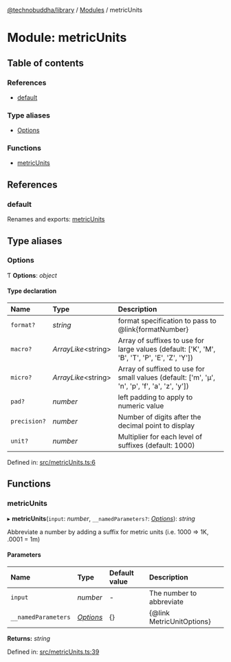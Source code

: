 [@technobuddha/library](../..) / [Modules](../Modules.md) / metricUnits

# Module: metricUnits

## Table of contents

### References

- [default](metricunits.md#default)

### Type aliases

- [Options](metricunits.md#options)

### Functions

- [metricUnits](metricunits.md#metricunits)

## References

### default

Renames and exports: [metricUnits](metricunits.md#metricunits)

## Type aliases

### Options

Ƭ **Options**: *object*

#### Type declaration

| Name | Type | Description |
| :------ | :------ | :------ |
| `format?` | *string* | format specification to pass to @link{formatNumber} |
| `macro?` | *ArrayLike*<string\> | Array of suffixes to use for large values (default: ['K', 'M', 'B', 'T', 'P', 'E', 'Z', 'Y']) |
| `micro?` | *ArrayLike*<string\> | Array of suffixed to use for small values (default: ['m', 'µ', 'n', 'p', 'f', 'a', 'z', 'y']) |
| `pad?` | *number* | left padding to apply to numeric value |
| `precision?` | *number* | Number of digits after the decimal point to display |
| `unit?` | *number* | Multiplier for each level of suffixes (default: 1000) |

Defined in: [src/metricUnits.ts:6](../../src/metricUnits.ts#L6)

## Functions

### metricUnits

▸ **metricUnits**(`input`: *number*, `__namedParameters?`: [*Options*](metricunits.md#options)): *string*

Abbreviate a number by adding a suffix for metric units (i.e. 1000 => 1K, .0001 = 1m)

#### Parameters

| Name | Type | Default value | Description |
| :------ | :------ | :------ | :------ |
| `input` | *number* | - | The number to abbreviate |
| `__namedParameters` | [*Options*](metricunits.md#options) | {} | {@link MetricUnitOptions} |

**Returns:** *string*

Defined in: [src/metricUnits.ts:39](../../src/metricUnits.ts#L39)
